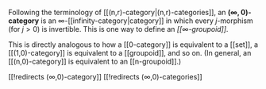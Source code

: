 Following the terminology of [[(n,r)-category|(n,r)-categories]], an __$(\infty,0)$-category__ is an $\infty$-[[infinity-category|category]] in which every $j$-morphism (for $j \gt 0$) is invertible.  This is one way to define an _[[∞-groupoid]]_.

This is directly analogous to how a [[0-category]] is equivalent to a [[set]], a [[(1,0)-category]] is equivalent to a [[groupoid]], and so on.  (In general, an [[(n,0)-category]] is equivalent to an [[n-groupoid]].)

[[!redirects (∞,0)-category]]
[[!redirects (∞,0)-categories]]